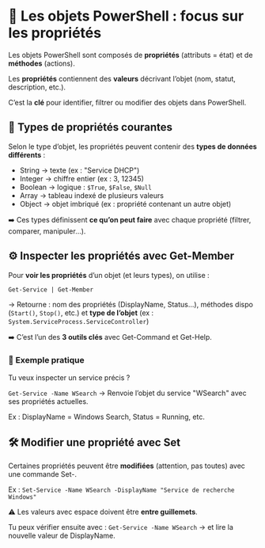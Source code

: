 # **🧱 Les objets PowerShell : focus sur les propriétés**

Les objets PowerShell sont composés de **propriétés** (attributs = état) et de **méthodes** (actions). 

Les **propriétés** contiennent des **valeurs** décrivant l’objet (nom, statut, description, etc.). 

C’est la **clé** pour identifier, filtrer ou modifier des objets dans PowerShell.



## **🔎 Types de propriétés courantes**

Selon le type d’objet, les propriétés peuvent contenir des **types de données différents** :

- String → texte (ex : "Service DHCP")
- Integer → chiffre entier (ex : 3, 12345)
- Boolean → logique : `$True`, `$False`, `$Null`
- Array → tableau indexé de plusieurs valeurs
- Object → objet imbriqué (ex : propriété contenant un autre objet)

➡️ Ces types définissent **ce qu’on peut faire** avec chaque propriété (filtrer, comparer, manipuler…).



## **⚙️ Inspecter les propriétés avec Get-Member**

Pour **voir les propriétés** d’un objet (et leurs types), on utilise :

`Get-Service | Get-Member`

→ Retourne : nom des propriétés (DisplayName, Status...), méthodes dispo (`Start()`, `Stop()`, etc.) et **type de l’objet** (ex : `System.ServiceProcess.ServiceController`)

➡️ C’est l’un des **3 outils clés** avec Get-Command et Get-Help.



### **🧪 Exemple pratique**

Tu veux inspecter un service précis ?

`Get-Service -Name WSearch` → Renvoie l’objet du service "WSearch" avec ses propriétés actuelles.

Ex : DisplayName = Windows Search, Status = Running, etc.


## **🛠 Modifier une propriété avec Set**

Certaines propriétés peuvent être **modifiées** (attention, pas toutes) avec une commande Set-.

Ex : `Set-Service -Name WSearch -DisplayName "Service de recherche Windows"`

⚠️ Les valeurs avec espace doivent être **entre guillemets**.

Tu peux vérifier ensuite avec : `Get-Service -Name WSearch` → et lire la nouvelle valeur de DisplayName.

